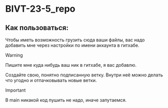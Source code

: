 # BIVT-23-5_repo
## Как пользоваться:
Чтобы иметь возможность грузить сюда ваши файлы, вас надо добавить мне через настройки по имени аккаунта в гитхабе.
> [!WARNING]
> Пишите мне куда нибудь ваш ник в гитхабе, я вас добавлю.

Создайте свою, понятно подписанную ветку. Внутри неё можно делать что угодно и отпачковывать новые ветки.

> [!IMPORTANT]
> В main никакой код пушить не надо, иначе запутаемся.

